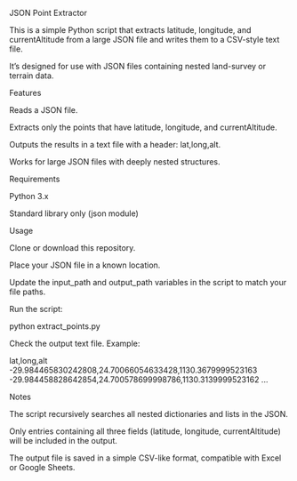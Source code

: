 JSON Point Extractor

This is a simple Python script that extracts latitude, longitude, and currentAltitude from a large JSON file and writes them to a CSV-style text file.

It’s designed for use with JSON files containing nested land-survey or terrain data.

Features

Reads a JSON file.

Extracts only the points that have latitude, longitude, and currentAltitude.

Outputs the results in a text file with a header: lat,long,alt.

Works for large JSON files with deeply nested structures.

Requirements

Python 3.x

Standard library only (json module)

Usage

Clone or download this repository.

Place your JSON file in a known location.

Update the input_path and output_path variables in the script to match your file paths.

Run the script:

python extract_points.py


Check the output text file. Example:

lat,long,alt
-29.984465830242808,24.70066054633428,1130.3679999523163
-29.984458828642854,24.700578699998786,1130.3139999523162
...

Notes

The script recursively searches all nested dictionaries and lists in the JSON.

Only entries containing all three fields (latitude, longitude, currentAltitude) will be included in the output.

The output file is saved in a simple CSV-like format, compatible with Excel or Google Sheets.
